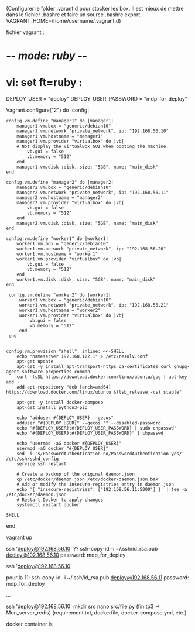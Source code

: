 (Configurer le folder .varant.d pour stocker les box. Il est mieux de mettre dans le fichier .bashrc
et faire un source .bashrc
export VAGRANT_HOME=/home/username/.vagrant.d)

fichier vagrant :

# -*- mode: ruby -*-
# vi: set ft=ruby :

DEPLOY_USER = "deploy"
DEPLOY_USER_PASSWORD = "mdp_for_deploy"

Vagrant.configure("2") do |config|

    config.vm.define "manager1" do |manager1|
        manager1.vm.box = "generic/debian10"
        manager1.vm.network "private_network", ip: "192.168.56.10"
        manager1.vm.hostname = "manager1"
        manager1.vm.provider "virtualbox" do |vb|
        # Not display the VirtualBox GUI when booting the machine.
            vb.gui = false
            vb.memory = "512"
        end
        manager1.vm.disk :disk, size: "5GB", name: "main_disk"
    end
    
    config.vm.define "manager2" do |manager2|
        manager2.vm.box = "generic/debian10"
        manager2.vm.network "private_network", ip: "192.168.56.11"
        manager2.vm.hostname = "manager2"
        manager2.vm.provider "virtualbox" do |vb|
            vb.gui = false
            vb.memory = "512"
        end
        manager2.vm.disk :disk, size: "5GB", name: "main_disk"
    end
    
    config.vm.define "worker1" do |worker1|
        worker1.vm.box = "generic/debian10"
        worker1.vm.network "private_network", ip: "192.168.56.20"
        worker1.vm.hostname = "worker1"
        worker1.vm.provider "virtualbox" do |vb|
            vb.gui = false
            vb.memory = "512"
        end
        worker1.vm.disk :disk, size: "5GB", name: "main_disk"
    end
        
     config.vm.define "worker2" do |worker1|
         worker1.vm.box = "generic/debian10"
         worker1.vm.network "private_network", ip: "192.168.56.21"
         worker1.vm.hostname = "worker2"
         worker1.vm.provider "virtualbox" do |vb|
             vb.gui = false
             vb.memory = "512"
         end
     end
        

    config.vm.provision "shell", inline: <<-SHELL
        echo "nameserver 192.168.122.1" > /etc/resolv.conf
        apt-get update
        apt-get -y install apt-transport-https ca-certificates curl gnupg-agent software-properties-common
        curl -fsSL https://download.docker.com/linux/ubuntu/gpg | apt-key add -
        add-apt-repository "deb [arch=amd64] https://download.docker.com/linux/ubuntu $(lsb_release -cs) stable"

        apt-get -y install docker-compose
        apt-get install python3-pip

        echo "adduser #{DEPLOY_USER} --gecos"
        adduser "#{DEPLOY_USER}" --gecos "" --disabled-password
        echo "#{DEPLOY_USER}:#{DEPLOY_USER_PASSWORD} | sudo chpasswd"
        echo "#{DEPLOY_USER}:#{DEPLOY_USER_PASSWORD}" | chpasswd

        echo "usermod -aG docker #{DEPLOY_USER}"
        usermod -aG docker "#{DEPLOY_USER}"
        sed -i 's/PasswordAuthentication no/PasswordAuthentication yes/' /etc/ssh/sshd_config
        service ssh restart

        # Create a backup of the original daemon.json
        cp /etc/docker/daemon.json /etc/docker/daemon.json.bak
        # Add or modify the insecure-registries entry in daemon.json
        echo '{ "insecure-registries": ["192.168.56.11:5000"] }' | tee -a /etc/docker/daemon.json
        # Restart Docker to apply changes
        systemctl restart docker

    SHELL
    
end



vagrant up

ssh 'deploy@192.168.56.10' ??
ssh-copy-id -i ~/.ssh/id_rsa.pub deploy@192.168.56.10
password: mdp_for_deploy

ssh 'deploy@192.168.56.10'

pour la 11:
ssh-copy-id -i ~/.ssh/id_rsa.pub deploy@192.168.56.11
password: mdp_for_deploy

...

ssh 'deploy@192.168.56.10'
mkdir src
nano src/file.py (fin tp3 -> Mon_server_redis)
(requirement.txt, dockerfile, docker-compose.yml, etc.)

docker container ls

